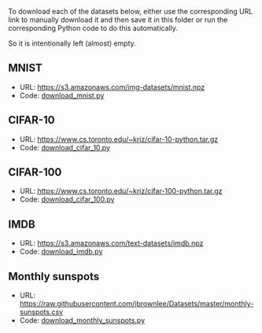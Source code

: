 To download each of the datasets below, either use the corresponding URL link to manually download it and then save it in this folder or run the corresponding Python code to do this automatically.

So it is intentionally left (almost) empty.

## MNIST
- URL: https://s3.amazonaws.com/img-datasets/mnist.npz
- Code: [download_mnist.py](../code/utils/download_mnist.py)

## CIFAR-10
- URL: https://www.cs.toronto.edu/~kriz/cifar-10-python.tar.gz
- Code: [download_cifar_10.py](../code/utils/download_cifar_10.py)

## CIFAR-100
- URL: https://www.cs.toronto.edu/~kriz/cifar-100-python.tar.gz
- Code: [download_cifar_100.py](../code/utils/download_cifar_100.py)

## IMDB
- URL: https://s3.amazonaws.com/text-datasets/imdb.npz
- Code: [download_imdb.py](../code/utils/download_imdb.py)

## Monthly sunspots
- URL: https://raw.githubusercontent.com/jbrownlee/Datasets/master/monthly-sunspots.csv
- Code: [download_monthly_sunspots.py](../code/utils/download_monthly_sunspots.py)
